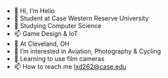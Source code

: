 - 👋 Hi, I’m Helio
- 👀 Student at Case Western Reserve University
- 🌱 Studying Computer Science
- 📫 Game Design & IoT
- 👋 At Cleveland, OH
- 👀 I’m interested in Aviation, Photography & Cycling
- 🌱 Learning to use film cameras
- 📫 How to reach me lxd262@case.edu

<!---
lxd262/lxd262 is a ✨ special ✨ repository because its `README.md` (this file) appears on your GitHub profile.
You can click the Preview link to take a look at your changes.
--->
